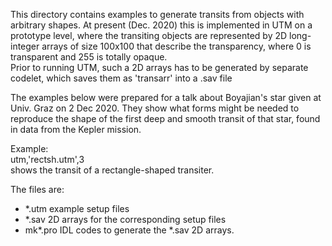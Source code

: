 This directory contains examples to generate transits from objects with arbitrary shapes. At present (Dec. 2020) this is implemented in UTM on a prototype level, where the transiting objects are represented by 2D long-integer arrays of size  100x100 that describe the transparency, where 0 is transparent and 255 is totally opaque.   
Prior to running UTM, such a 2D arrays has to be generated by separate codelet, which saves them as 'transarr' into a .sav file

The examples below were prepared for a talk about Boyajian's star given at Univ. Graz on 2 Dec 2020. They show what forms might be needed to reproduce the shape of the first deep and smooth transit of that star, found in data from the Kepler mission. 

Example:\
utm,'rectsh.utm',3\
shows the transit of a rectangle-shaped transiter.

The files are:
- *.utm   example setup files
- *.sav   2D arrays for the corresponding setup files
- mk*.pro   IDL codes to generate the *.sav   2D arrays.




 

